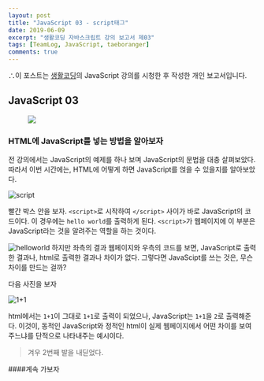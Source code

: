 ```yaml
---
layout: post
title: "JavaScript 03 - script태그"
date: 2019-06-09
excerpt: "생활코딩 자바스크립트 강의 보고서 제03"
tags: [TeamLog, JavaScript, taeboranger]
comments: true
---
```


∴이 포스트는 [생활코딩](https://www.youtube.com/playlist?list=PLuHgQVnccGMBB348PWRN0fREzYcYgFybf)의 JavaScript 강의를 시청한 후 작성한 개인 보고서입니다.

## JavaScript 03

<figure class="half">
    <a href="https://www.lform.com/_assets/packages/wp/assets/uploaded/2017/08/lform_javascript_blog_header_image-1600x1080.jpg"><img src="https://www.lform.com/_assets/packages/wp/assets/uploaded/2017/08/lform_javascript_blog_header_image-1600x1080.jpg"></a>
</figure>

### HTML에 JavaScript를 넣는 방법을 알아보자

전 강의에서는 JavaScript의 예제를 하나 보며 JavaScript의 문법을 대충 살펴보았다.
따라서 이번 시간에는, HTML에 어떻게 하면 JavaScript를 얹을 수 있을지를 알아보았다.


![script](/assets/script_oa7wzcmpq.JPG)

빨간 박스 안을 보자. `<script>`로 시작하여 `</script>` 사이가 바로 JavaScript의 코드이다.
이 경우에는 `hello world`를 출력하게 된다. `<script>`가 웹페이지에 이 부분은 JavaScript라는 것을 알려주는 역할을 하는 것이다.

![helloworld](/assets/helloworld_0og2ds39k.JPG)
하지만 좌측의 결과 웹페이지와 우측의 코드를 보면, JavaScript로 출력한 결과나, html로 출력한 결과나 차이가 없다. 그렇다면 JavaScipt를 쓰는 것은, 무슨 차이를 만드는 걸까?

다음 사진을 보자

![1+1](/assets/1+1.JPG)

html에서는 `1+1`이 그대로 `1+1`로 출력이 되었으나, JavaScript는 `1+1`을 `2`로 출력해준다. 이것이, 동적인 JavaScript와 정적인 html이 실제 웹페이지에서 어떤 차이를 보여주느냐를 단적으로 나타내주는 예시이다.

>겨우 2번째 발을 내딛었다.

####계속 가보자
